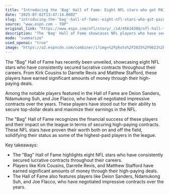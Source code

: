 ```yaml
---
title: "Introducing the 'Bag' Hall of Fame: Eight NFL stars who got PAID, over and over and over again"
date: "2025-07-02T13:47:14.000Z"
slug: "introducing-the-'bag'-hall-of-fame:-eight-nfl-stars-who-got-paid-over-and-over-and-over-again"
source: "www.espn.com - TOP"
original_link: "https://www.espn.com/nfl/story/_/id/45616308/nfl-hall-fame-bag-highest-paid-contracts-cousins-revis-stafford-deion-sanders"
description: "The 'Bag' Hall of Fame showcases NFL players who have secured lucrative contracts, including Kirk Cousins, Darrelle Revis, and Matthew Stafford. Players like Deion Sanders, Ndamukong Suh, and Joe Flacco are also recognized for their ability to negotiate impressive deals. The Hall of Fame highlights the financial success of these players and their impact on the league in terms of securing high-paying contracts. These players have proven themselves as some of the highest-paid in the NFL both on and off the field."
mode: "summarize"
used_openai: "true"
image: "https://a2.espncdn.com/combiner/i?img=%2Fphoto%2F2025%2F0622%2Fnfl_bag%2Dhof_16x9.jpg"
---
```


The "Bag" Hall of Fame has recently been unveiled, showcasing eight NFL stars who have consistently secured lucrative contracts throughout their careers. From Kirk Cousins to Darrelle Revis and Matthew Stafford, these players have earned significant amounts of money through their high-paying deals.

Among the notable players featured in the Hall of Fame are Deion Sanders, Ndamukong Suh, and Joe Flacco, who have all negotiated impressive contracts over the years. These players have stood out for their ability to secure top-dollar deals and maximize their earnings in the NFL.

The "Bag" Hall of Fame recognizes the financial success of these players and their impact on the league in terms of securing high-paying contracts. These NFL stars have proven their worth both on and off the field, solidifying their status as some of the highest-paid players in the league.

Key takeaways:
- The "Bag" Hall of Fame highlights eight NFL stars who have consistently secured lucrative contracts throughout their careers.
- Players like Kirk Cousins, Darrelle Revis, and Matthew Stafford have earned significant amounts of money through their high-paying deals.
- The Hall of Fame also features players like Deion Sanders, Ndamukong Suh, and Joe Flacco, who have negotiated impressive contracts over the years.